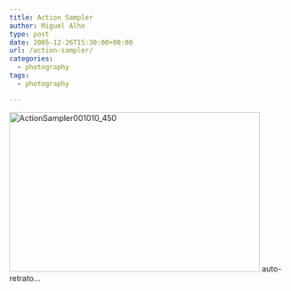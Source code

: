 ```yaml
---
title: Action Sampler
author: Miguel Alho
type: post
date: 2005-12-26T15:30:00+00:00
url: /action-sampler/
categories:
  - photography
tags:
  - photography

---
```

<img src="http://static.flickr.com/38/77585434_d4601d05c0.jpg" width="450" height="287" alt="ActionSampler001010_450" />  
auto-retrato&#8230;